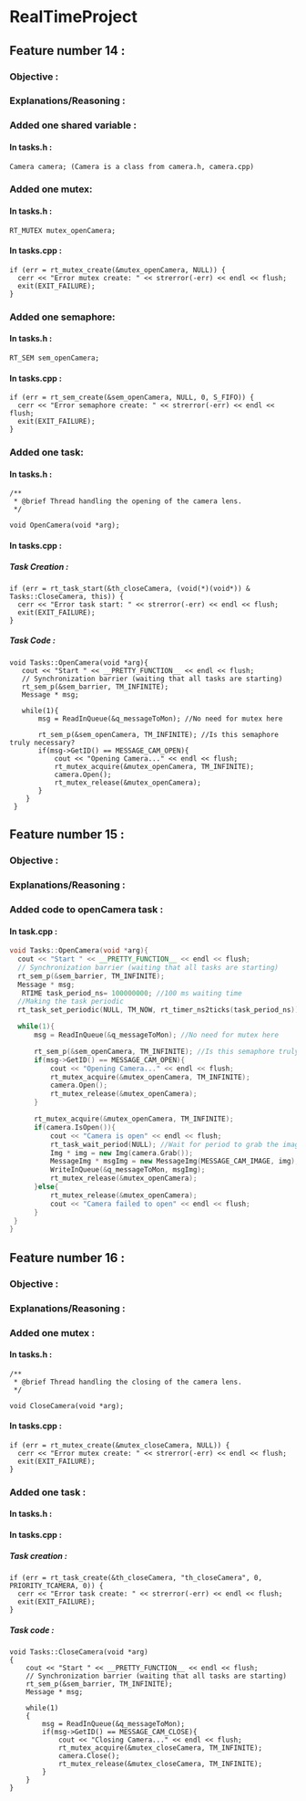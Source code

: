 # RealTimeProject

## Feature number 14 :

  ### Objective :
  
  ### Explanations/Reasoning :
  
  ### Added one shared variable :
  
  #### In tasks.h :
    
  ```
  Camera camera; (Camera is a class from camera.h, camera.cpp)
  ```
      
  ### Added one mutex:
  
  #### In tasks.h :
  
  ```
  RT_MUTEX mutex_openCamera;
  ```
  
  #### In tasks.cpp :
  
  ```  
  if (err = rt_mutex_create(&mutex_openCamera, NULL)) {
    cerr << "Error mutex create: " << strerror(-err) << endl << flush;
    exit(EXIT_FAILURE);
  }
  ```
  
  ### Added one semaphore:
  
  #### In tasks.h :
  
  ```
  RT_SEM sem_openCamera;
  ```

  #### In tasks.cpp :
  
  ```
  if (err = rt_sem_create(&sem_openCamera, NULL, 0, S_FIFO)) {
    cerr << "Error semaphore create: " << strerror(-err) << endl << flush;
    exit(EXIT_FAILURE);
  }
  ```
  
  ### Added one task:
    
  #### In tasks.h :
  
  ```
  /**
   * @brief Thread handling the opening of the camera lens.
   */

  void OpenCamera(void *arg);
  ```
  
  #### In tasks.cpp :

  ##### Task Creation :
  
  ```
  if (err = rt_task_start(&th_closeCamera, (void(*)(void*)) & Tasks::CloseCamera, this)) {
    cerr << "Error task start: " << strerror(-err) << endl << flush;
    exit(EXIT_FAILURE);
  }
  ```

  ##### Task Code :
 
 ```
 void Tasks::OpenCamera(void *arg){
    cout << "Start " << __PRETTY_FUNCTION__ << endl << flush;
    // Synchronization barrier (waiting that all tasks are starting)
    rt_sem_p(&sem_barrier, TM_INFINITE);
    Message * msg;

    while(1){
        msg = ReadInQueue(&q_messageToMon); //No need for mutex here

        rt_sem_p(&sem_openCamera, TM_INFINITE); //Is this semaphore truly necessary?
        if(msg->GetID() == MESSAGE_CAM_OPEN){
            cout << "Opening Camera..." << endl << flush;
            rt_mutex_acquire(&mutex_openCamera, TM_INFINITE);
            camera.Open();
            rt_mutex_release(&mutex_openCamera);   
        } 
     }
  }
  ```

## Feature number 15 :

  ### Objective :
  
  ### Explanations/Reasoning :

  ### Added code to openCamera task :
  
  #### In task.cpp :
  
  ```cpp #1
  void Tasks::OpenCamera(void *arg){
    cout << "Start " << __PRETTY_FUNCTION__ << endl << flush;
    // Synchronization barrier (waiting that all tasks are starting)
    rt_sem_p(&sem_barrier, TM_INFINITE);
    Message * msg;
     RTIME task_period_ns= 100000000; //100 ms waiting time
    //Making the task periodic
    rt_task_set_periodic(NULL, TM_NOW, rt_timer_ns2ticks(task_period_ns));

    while(1){
        msg = ReadInQueue(&q_messageToMon); //No need for mutex here

        rt_sem_p(&sem_openCamera, TM_INFINITE); //Is this semaphore truly necessary?
        if(msg->GetID() == MESSAGE_CAM_OPEN){
            cout << "Opening Camera..." << endl << flush;
            rt_mutex_acquire(&mutex_openCamera, TM_INFINITE);
            camera.Open();
            rt_mutex_release(&mutex_openCamera);   
        }

        rt_mutex_acquire(&mutex_openCamera, TM_INFINITE);
        if(camera.IsOpen()){
            cout << "Camera is open" << endl << flush;
            rt_task_wait_period(NULL); //Wait for period to grab the image
            Img * img = new Img(camera.Grab());
            MessageImg * msgImg = new MessageImg(MESSAGE_CAM_IMAGE, img);
            WriteInQueue(&q_messageToMon, msgImg); 
            rt_mutex_release(&mutex_openCamera);
        }else{
            rt_mutex_release(&mutex_openCamera);
            cout << "Camera failed to open" << endl << flush;
        } 
   }
 }
 ```
    

## Feature number 16 :

  ### Objective :
  
  ### Explanations/Reasoning :
  
  ### Added one mutex :
  
  #### In tasks.h :
  
  ```
  /**
   * @brief Thread handling the closing of the camera lens.
   */

  void CloseCamera(void *arg);
  ```
 
  #### In tasks.cpp :
  
  ```
  if (err = rt_mutex_create(&mutex_closeCamera, NULL)) {
    cerr << "Error mutex create: " << strerror(-err) << endl << flush;
    exit(EXIT_FAILURE);
  }
  ```
    
  ### Added one task :
  
  #### In tasks.h :

  #### In tasks.cpp :

  ##### Task creation :
  
  ```
  if (err = rt_task_create(&th_closeCamera, "th_closeCamera", 0, PRIORITY_TCAMERA, 0)) {
    cerr << "Error task create: " << strerror(-err) << endl << flush;
    exit(EXIT_FAILURE);
  }
  ```

  ##### Task code :
  
  ```
  void Tasks::CloseCamera(void *arg)
  {
      cout << "Start " << __PRETTY_FUNCTION__ << endl << flush;
      // Synchronization barrier (waiting that all tasks are starting)
      rt_sem_p(&sem_barrier, TM_INFINITE);
      Message * msg;

      while(1)
      {
          msg = ReadInQueue(&q_messageToMon);
          if(msg->GetID() == MESSAGE_CAM_CLOSE){
              cout << "Closing Camera..." << endl << flush;
              rt_mutex_acquire(&mutex_closeCamera, TM_INFINITE);
              camera.Close();
              rt_mutex_release(&mutex_closeCamera, TM_INFINITE);
          }
      }
  }
  ```
  
